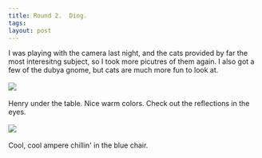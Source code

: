 ```yaml
---
title: Round 2.  Ding.
tags: 
layout: post
---
```

I was playing with the camera last night, and the cats provided by far the most interesitng subject, so I took more picutres of them again.  I also got a few of the dubya gnome, but cats are much more fun to look at.  <br /><br /><img src="http://fuzzymonk.com/photos/cats/image/595/exphenry.jpg" class="picture"><br /><br />Henry under the table.  Nice warm colors.  Check out the reflections in the eyes.  <br /><br /><img src="http://fuzzymonk.com/photos/blog/image/595/expampere.jpg" class="picture"><br /><br />Cool, cool ampere chillin' in the blue chair.<br />
